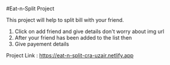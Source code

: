 #Eat-n-Split Project

This project will help to split bill with your friend.
1. Click on add friend and give details don't worry about img url
2. After your friend has been added to the list then
3. Give payement details


Project Link : https://eat-n-split-cra-uzair.netlify.app
